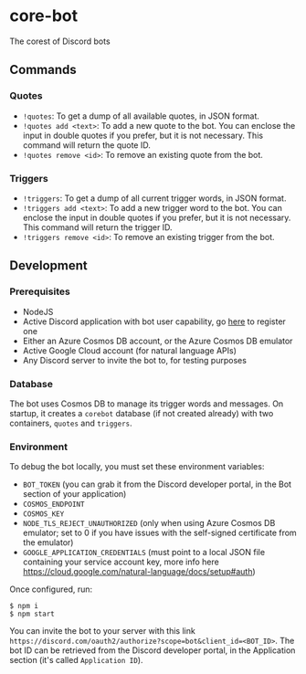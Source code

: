 # core-bot
The corest of Discord bots

## Commands

### Quotes
- `!quotes`: To get a dump of all available quotes, in JSON format.
- `!quotes add <text>`: To add a new quote to the bot. You can enclose the input in double quotes if you prefer, but it is not necessary. This command will return the quote ID.
- `!quotes remove <id>`: To remove an existing quote from the bot.

### Triggers
- `!triggers`: To get a dump of all current trigger words, in JSON format.
- `!triggers add <text>`: To add a new trigger word to the bot. You can enclose the input in double quotes if you prefer, but it is not necessary. This command will return the trigger ID.
- `!triggers remove <id>`: To remove an existing trigger from the bot.

## Development

### Prerequisites
- NodeJS
- Active Discord application with bot user capability, go [here](https://discord.com/developers/applications) to register one
- Either an Azure Cosmos DB account, or the Azure Cosmos DB emulator
- Active Google Cloud account (for natural language APIs)
- Any Discord server to invite the bot to, for testing purposes

### Database

The bot uses Cosmos DB to manage its trigger words and messages. On startup, it creates a `corebot` database (if not created already) with two containers, `quotes` and `triggers`.

### Environment

To debug the bot locally, you must set these environment variables:
- `BOT_TOKEN` (you can grab it from the Discord developer portal, in the Bot section of your application)
- `COSMOS_ENDPOINT`
- `COSMOS_KEY`
- `NODE_TLS_REJECT_UNAUTHORIZED` (only when using Azure Cosmos DB emulator; set to 0 if you have issues with the self-signed certificate from the emulator)
- `GOOGLE_APPLICATION_CREDENTIALS` (must point to a local JSON file containing your service account key, more info here https://cloud.google.com/natural-language/docs/setup#auth)

Once configured, run:
```
$ npm i
$ npm start
```

You can invite the bot to your server with this link `https://discord.com/oauth2/authorize?scope=bot&client_id=<BOT_ID>`. The bot ID can be retrieved from the Discord developer portal, in the Application section (it's called `Application ID`).
